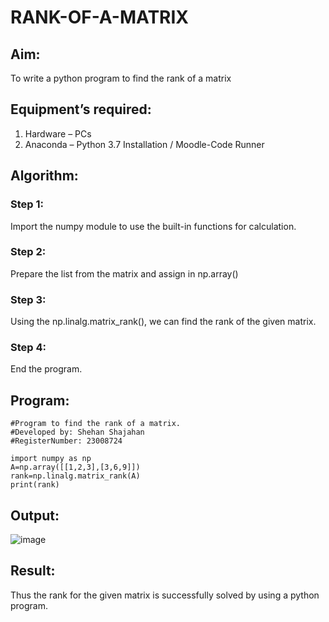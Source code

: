 # RANK-OF-A-MATRIX
## Aim:
To write a python program to find the rank of a matrix
## Equipment’s required:
1. 	Hardware – PCs
2. 	Anaconda – Python 3.7 Installation / Moodle-Code Runner
## Algorithm:
### Step 1: 
Import the numpy module to use the built-in functions for calculation.
### Step 2: 
Prepare the list from the matrix and assign in np.array()
### Step 3: 
Using the np.linalg.matrix_rank(), we can find the rank of the given matrix.
### Step 4: 
End the program.
## Program:
```
#Program to find the rank of a matrix.
#Developed by: Shehan Shajahan
#RegisterNumber: 23008724

import numpy as np
A=np.array([[1,2,3],[3,6,9]])
rank=np.linalg.matrix_rank(A)
print(rank)
```
## Output:
![image](https://github.com/shehanshajahan/RANK-OF-A-MATRIX/assets/139317389/6242d752-4a61-4b91-a7fc-cea2a483abe4)

## Result:
Thus the rank for the given matrix is successfully solved by  using a python program.

